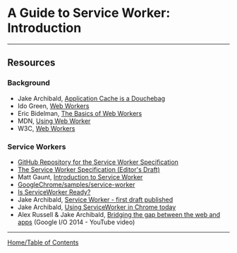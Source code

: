 # A Guide to Service Worker: Introduction

***



## Resources

### Background

- Jake Archibald, [Application Cache is a Douchebag](http://alistapart.com/article/application-cache-is-a-douchebag)
- Ido Green, [Web Workers](http://shop.oreilly.com/product/0636920024446.do)
- Eric Bidelman, [The Basics of Web Workers](http://www.html5rocks.com/en/tutorials/workers/basics/)
- MDN, [Using Web Worker](https://developer.mozilla.org/en-US/docs/Web/API/Web_Workers_API/Using_web_workers)
- W3C, [Web Workers](http://www.w3.org/TR/workers/)

### Service Workers

- [GitHub Repository for the Service Worker Specification](https://github.com/slightlyoff/ServiceWorker)
- [The Service Worker Specification (Editor's Draft)](https://slightlyoff.github.io/ServiceWorker/spec/service_worker/index.html)
- Matt Gaunt, [Introduction to Service Worker](http://www.html5rocks.com/en/tutorials/service-worker/introduction/)
- [GoogleChrome/samples/service-worker](https://github.com/GoogleChrome/samples/tree/gh-pages/service-worker)
- [Is ServiceWorker Ready?](https://jakearchibald.github.io/isserviceworkerready/)
- Jake Archibald, [Service Worker - first draft published](http://jakearchibald.com/2014/service-worker-first-draft/)
- Jake Archibald, [Using ServiceWorker in Chrome today](http://jakearchibald.com/2014/using-serviceworker-today/)
- Alex Russell &amp; Jake Archibald, [Bridging the gap between the web and apps](https://www.youtube.com/watch?v=_yy0CDLnhMA) (Google I/O 2014 - YouTube video)

***

[Home/Table of Contents](README.md)